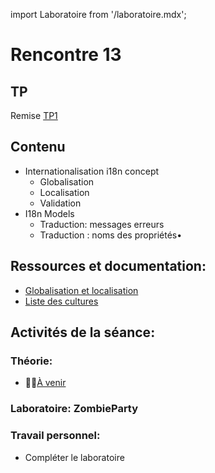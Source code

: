 import Laboratoire from '/laboratoire.mdx';

# Rencontre 13

## TP
Remise [TP1](/tp/tp1) 

## Contenu
- Internationalisation i18n concept 
  - Globalisation 
  - Localisation 
  - Validation 
- I18n Models 
  - Traduction: messages erreurs 
  - Traduction : noms des propriétés•	 

## Ressources et documentation: 
- [Globalisation et localisation](https://docs.microsoft.com/en-us/aspnet/core/fundamentals/localization?view=aspnetcore-5.0) 
- [Liste des cultures](https://docwiki.embarcadero.com/RADStudio/Sydney/en/Language_Culture_Names,_Codes,_and_ISO_Values)

## Activités de la séance: 

### Théorie:  
- 🔗🚧[À venir](BRISE)

### Laboratoire: ZombieParty 
<Laboratoire nom="10XX-S13_Lab1"/>

### Travail personnel:
- Compléter le laboratoire 
